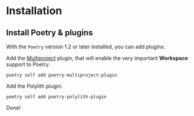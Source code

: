 # Installation

## Install Poetry & plugins
With the `Poetry` version 1.2 or later installed, you can add plugins.

Add the [Multiproject](https://github.com/DavidVujic/poetry-multiproject-plugin) plugin,
that will enable the very important __Workspace__ support to Poetry.
``` shell
poetry self add poetry-multiproject-plugin
```

Add the Polylith plugin:
``` shell
poetry self add poetry-polylith-plugin
```

Done!
